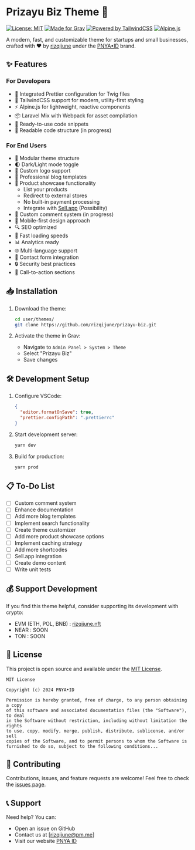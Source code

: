# Prizayu Biz Theme 🚀

[![License: MIT](https://img.shields.io/badge/License-MIT-yellow.svg)](https://opensource.org/licenses/MIT)
[![Made for Grav](https://img.shields.io/badge/Made%20for-Grav-blue)](https://getgrav.org)
[![Powered by TailwindCSS](https://img.shields.io/badge/Powered%20by-TailwindCSS-06B6D4)](https://tailwindcss.com)
[![Alpine.js](https://img.shields.io/badge/Alpine.js-2D323E)](https://alpinejs.dev)

A modern, fast, and customizable theme for startups and small businesses, crafted with ❤️ by [rizqijune](https://github.com/rizqijune) under the [PNYA•ID](https://pnya.my.id) brand.

## ✨ Features

### For Developers
- 🎨 Integrated Prettier configuration for Twig files
- 🌊 TailwindCSS support for modern, utility-first styling
- ⚡ Alpine.js for lightweight, reactive components
- 📦 Laravel Mix with Webpack for asset compilation
- 🧩 Ready-to-use code snippets
- 📖 Readable code structure (in progress)

### For End Users
- 🧱 Modular theme structure
- 🌓 Dark/Light mode toggle
- 🎯 Custom logo support
- 📝 Professional blog templates
- 🏪 Product showcase functionality
  - List your products
  - Redirect to external stores
  - No built-in payment processing
  - Integrate with [Sell.app](https://sell.app) (Possibility)
- 💬 Custom comment system (in progress)
- 📱 Mobile-first design approach
- 🔍 SEO optimized
- 🚀 Fast loading speeds
- 📊 Analytics ready
- 🌐 Multi-language support
- 📧 Contact form integration
- 🔒 Security best practices
- 🎯 Call-to-action sections

## 📥 Installation

1. Download the theme:
   ```bash
   cd user/themes/
   git clone https://github.com/rizqijune/prizayu-biz.git
   ```

3. Activate the theme in Grav:
   - Navigate to `Admin Panel > System > Theme`
   - Select "Prizayu Biz"
   - Save changes

## 🛠️ Development Setup

1. Configure VSCode:
   ```json
   {
     "editor.formatOnSave": true,
     "prettier.configPath": ".prettierrc"
   }
   ```

2. Start development server:
   ```bash
   yarn dev
   ```

3. Build for production:
   ```bash
   yarn prod
   ```

## 📋 To-Do List

- [ ] Custom comment system
- [ ] Enhance documentation
- [ ] Add more blog templates
- [ ] Implement search functionality
- [ ] Create theme customizer
- [ ] Add more product showcase options
- [ ] Implement caching strategy
- [ ] Add more shortcodes
- [ ] Sell.app integration
- [ ] Create demo content
- [ ] Write unit tests

## 💰 Support Development

If you find this theme helpful, consider supporting its development with crypto:

- EVM (ETH, POL, BNB) : [rizqijune.nft](https://ud.me/rizqijune.nft)
- NEAR :  SOON
- TON :  SOON

## 📄 License

This project is open source and available under the [MIT License](LICENSE).

```
MIT License

Copyright (c) 2024 PNYA•ID

Permission is hereby granted, free of charge, to any person obtaining a copy
of this software and associated documentation files (the "Software"), to deal
in the Software without restriction, including without limitation the rights
to use, copy, modify, merge, publish, distribute, sublicense, and/or sell
copies of the Software, and to permit persons to whom the Software is
furnished to do so, subject to the following conditions...
```

## 🤝 Contributing

Contributions, issues, and feature requests are welcome! Feel free to check the [issues page](link-to-issues).

## 📞 Support

Need help? You can:
- Open an issue on GitHub
- Contact us at [rizqijune@pm.me]
- Visit our website [PNYA ID](https://pnya.my.id)